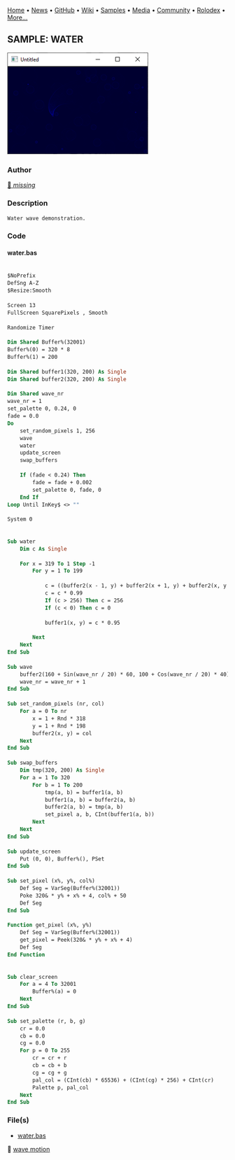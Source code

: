 [Home](https://qb64.com) • [News](../../news.md) • [GitHub](../../github.md) • [Wiki](../../wiki.md) • [Samples](../../samples.md) • [Media](../../media.md) • [Community](../../community.md) • [Rolodex](../../rolodex.md) • [More...](../../more.md)

## SAMPLE: WATER

![screenshot.png](img/screenshot.png)

### Author

[🐝 *missing*](../author-missing.md) 

### Description

```text
Water wave demonstration.
```

### Code

#### water.bas

```vb

$NoPrefix
DefSng A-Z
$Resize:Smooth

Screen 13
FullScreen SquarePixels , Smooth

Randomize Timer

Dim Shared Buffer%(32001)
Buffer%(0) = 320 * 8
Buffer%(1) = 200

Dim Shared buffer1(320, 200) As Single
Dim Shared buffer2(320, 200) As Single

Dim Shared wave_nr
wave_nr = 1
set_palette 0, 0.24, 0
fade = 0.0
Do
    set_random_pixels 1, 256
    wave
    water
    update_screen
    swap_buffers

    If (fade < 0.24) Then
        fade = fade + 0.002
        set_palette 0, fade, 0
    End If
Loop Until InKey$ <> ""

System 0


Sub water
    Dim c As Single

    For x = 319 To 1 Step -1
        For y = 1 To 199

            c = ((buffer2(x - 1, y) + buffer2(x + 1, y) + buffer2(x, y - 1) + buffer2(x, y + 1)) / 2) - buffer1(x, y)
            c = c * 0.99
            If (c > 256) Then c = 256
            If (c < 0) Then c = 0

            buffer1(x, y) = c * 0.95

        Next
    Next
End Sub

Sub wave
    buffer2(160 + Sin(wave_nr / 20) * 60, 100 + Cos(wave_nr / 20) * 40) = 256
    wave_nr = wave_nr + 1
End Sub

Sub set_random_pixels (nr, col)
    For a = 0 To nr
        x = 1 + Rnd * 318
        y = 1 + Rnd * 198
        buffer2(x, y) = col
    Next
End Sub

Sub swap_buffers
    Dim tmp(320, 200) As Single
    For a = 1 To 320
        For b = 1 To 200
            tmp(a, b) = buffer1(a, b)
            buffer1(a, b) = buffer2(a, b)
            buffer2(a, b) = tmp(a, b)
            set_pixel a, b, CInt(buffer1(a, b))
        Next
    Next
End Sub

Sub update_screen
    Put (0, 0), Buffer%(), PSet
End Sub

Sub set_pixel (x%, y%, col%)
    Def Seg = VarSeg(Buffer%(32001))
    Poke 320& * y% + x% + 4, col% + 50
    Def Seg
End Sub

Function get_pixel (x%, y%)
    Def Seg = VarSeg(Buffer%(32001))
    get_pixel = Peek(320& * y% + x% + 4)
    Def Seg
End Function


Sub clear_screen
    For a = 4 To 32001
        Buffer%(a) = 0
    Next
End Sub

Sub set_palette (r, b, g)
    cr = 0.0
    cb = 0.0
    cg = 0.0
    For p = 0 To 255
        cr = cr + r
        cb = cb + b
        cg = cg + g
        pal_col = (CInt(cb) * 65536) + (CInt(cg) * 256) + CInt(cr)
        Palette p, pal_col
    Next
End Sub

```

### File(s)

* [water.bas](src/water.bas)

🔗 [wave motion](../wave-motion.md)
